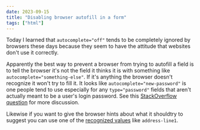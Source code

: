 ```yaml
---
date: 2023-09-15
title: "Disabling browser autofill in a form"
tags: ["html"]
---
```



Today I learned that `autocomplete="off"` tends to be completely ignored by browsers these days because they seem to have the attitude that websites don't use it correctly.

Apparently the best way to prevent a browser from trying to autofill a field is to tell the browser it's not the field it thinks it is with something like `autocomplete="something-else"`.
If it's anything the browser doesn't recognize it won't try to fill it.
It looks like `autocomplete="new-password"` is one people tend to use especially for any `type="password"` fields that aren't actually meant to be a user's login password.
See this [StackOverflow question](https://stackoverflow.com/questions/15738259/disabling-chrome-autofill) for more discussion.

Likewise if you want to give the browser hints about what it should​​​​​​​ try to suggest you can use one of the [recognized values](https://developer.mozilla.org/en-US/docs/Web/HTML/Attributes/autocomplete#values) like `address-line1`.
